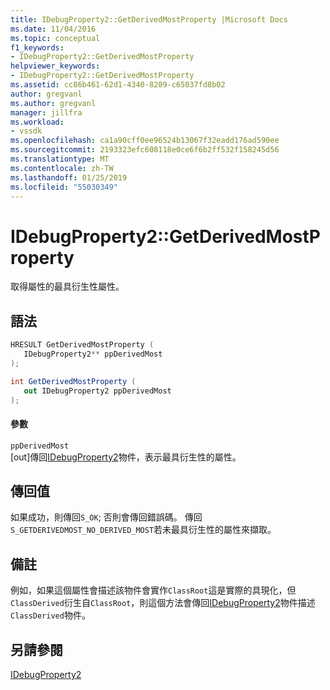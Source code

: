 ```yaml
---
title: IDebugProperty2::GetDerivedMostProperty |Microsoft Docs
ms.date: 11/04/2016
ms.topic: conceptual
f1_keywords:
- IDebugProperty2::GetDerivedMostProperty
helpviewer_keywords:
- IDebugProperty2::GetDerivedMostProperty
ms.assetid: cc86b461-62d1-4340-8209-c65037fd8b02
author: gregvanl
ms.author: gregvanl
manager: jillfra
ms.workload:
- vssdk
ms.openlocfilehash: ca1a90cff0ee96524b13067f32eadd176ad590ee
ms.sourcegitcommit: 2193323efc608118e0ce6f6b2ff532f158245d56
ms.translationtype: MT
ms.contentlocale: zh-TW
ms.lasthandoff: 01/25/2019
ms.locfileid: "55030349"
---
```

# <a name="idebugproperty2getderivedmostproperty"></a>IDebugProperty2::GetDerivedMostProperty
取得屬性的最具衍生性屬性。  
  
## <a name="syntax"></a>語法  
  
```cpp  
HRESULT GetDerivedMostProperty (   
   IDebugProperty2** ppDerivedMost  
);  
```  
  
```csharp  
int GetDerivedMostProperty (   
   out IDebugProperty2 ppDerivedMost  
);  
```  
  
#### <a name="parameters"></a>參數  
 `ppDerivedMost`  
 [out]傳回[IDebugProperty2](../../../extensibility/debugger/reference/idebugproperty2.md)物件，表示最具衍生性的屬性。  
  
## <a name="return-value"></a>傳回值  
 如果成功，則傳回`S_OK`; 否則會傳回錯誤碼。 傳回`S_GETDERIVEDMOST_NO_DERIVED_MOST`若未最具衍生性的屬性來擷取。  
  
## <a name="remarks"></a>備註  
 例如，如果這個屬性會描述該物件會實作`ClassRoot`這是實際的具現化，但`ClassDerived`衍生自`ClassRoot`，則這個方法會傳回[IDebugProperty2](../../../extensibility/debugger/reference/idebugproperty2.md)物件描述`ClassDerived`物件。  
  
## <a name="see-also"></a>另請參閱  
 [IDebugProperty2](../../../extensibility/debugger/reference/idebugproperty2.md)